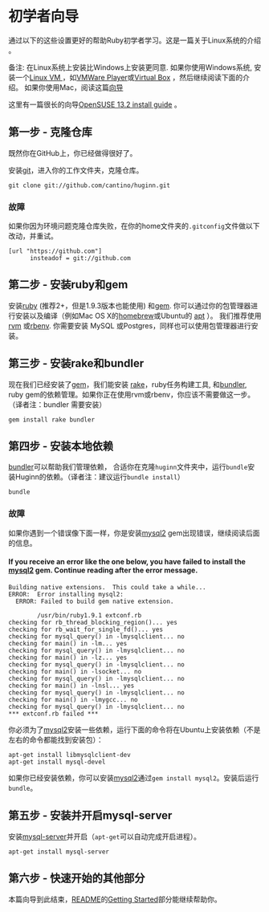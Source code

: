 # 初学者向导

 通过以下的这些设置更好的帮助Ruby初学者学习。这是一篇关于Linux系统的介绍 。

备注: 在Linux系统上安装比Windows上安装更同意. 如果你使用Windows系统, 安装一个[Linux VM ](http://www.osboxes.org/) ，如[VMWare Player](https://www.vmware.com/products/player)或[Virtual Box](https://www.virtualbox.org/) ，然后继续阅读下面的介绍。
如果你使用Mac，阅读这篇[向导](https://github.com/cantino/huginn/wiki/Novice-Setup-Guide-for-Mac)

这里有一篇很长的向导[OpenSUSE 13.2 install guide](https://github.com/cantino/huginn/wiki/OpenSUSE-13.2---From-distro-install-to-installed-Huginn) 。

## 第一步 - 克隆仓库
既然你在GitHub上，你已经做得很好了。

安装[git][git]，进入你的工作文件夹，克隆仓库。

[git]: http://git-scm.com/

```shell
git clone git://github.com/cantino/huginn.git
```

### 故障
如果你因为环境问题克隆仓库失败，在你的home文件夹的`.gitconfig`文件做以下改动，并重试。
```shell
[url "https://github.com"]
      insteadof = git://github.com
```

## 第二步 - 安装ruby和gem
安装[ruby][ruby] (推荐2+，但是1.9.3版本也能使用) 和[gem][gem]. 你可以通过你的包管理器进行安装以及编译（例如Mac OS X的[homebrew][homebrew]或Ubuntu的 [apt][apt] ）。 我们推荐使用 [rvm](http://rvm.io/) 或[rbenv](https://github.com/sstephenson/rbenv).  你需要安装 MySQL 或Postgres，同样也可以使用包管理器进行安装。

[ruby]: http://www.ruby-lang.org/en/
[gem]: http://rubygems.org/
[apt]: http://linux.die.net/man/8/apt-get
[homebrew]: http://brew.sh

## 第三步 - 安装rake和bundler
现在我们已经安装了[gem][gem]，我们能安装 [rake][rake]，ruby任务构建工具, 和[bundler][bundler], ruby gem的依赖管理。如果你正在使用rvm或rbenv，你应该不需要做这一步。（译者注：bundler 需要安装）

```shell
gem install rake bundler
```

[rake]: http://rake.rubyforge.org/
[bundler]: http://gembundler.com/

## 第四步 - 安装本地依赖
[bundler][bundler]可以帮助我们管理依赖， 合适你在克隆`huginn`文件夹中，运行`bundle`安装Huginn的依赖。（译者注：建议运行`bundle install`）

```shell
bundle
```

### 故障
如果你遇到一个错误像下面一样，你是安装[mysql2][mysql2] gem出现错误，继续阅读后面的信息。

#### If you receive an error like the one below, you have failed to install the [mysql2][mysql2] gem. Continue reading after the error message.
[mysql2]: https://github.com/brianmario/mysql

```
Building native extensions.  This could take a while...
ERROR:  Error installing mysql2:
  ERROR: Failed to build gem native extension.

        /usr/bin/ruby1.9.1 extconf.rb
checking for rb_thread_blocking_region()... yes
checking for rb_wait_for_single_fd()... yes
checking for mysql_query() in -lmysqlclient... no
checking for main() in -lm... yes
checking for mysql_query() in -lmysqlclient... no
checking for main() in -lz... yes
checking for mysql_query() in -lmysqlclient... no
checking for main() in -lsocket... no
checking for mysql_query() in -lmysqlclient... no
checking for main() in -lnsl... yes
checking for mysql_query() in -lmysqlclient... no
checking for main() in -lmygcc... no
checking for mysql_query() in -lmysqlclient... no
*** extconf.rb failed ***
```

你必须为了[mysql2][mysql2]安装一些依赖，运行下面的命令将在Ubuntu上安装依赖（不是左右的命令都能找到安装包）：

```shell
apt-get install libmysqlclient-dev
apt-get install mysql-devel
```

[mysql2-deps]: https://github.com/brianmario/mysql2#installing

如果你已经安装依赖，你可以安装[mysql2][mysql2]通过`gem install mysql2`。安装后运行`bundle`。

## 第五步 - 安装并开启mysql-server
安装[mysql-server][mysql-server]并开启（`apt-get`可以自动完成开启进程）。

[mysql-server]: https://launchpad.net/mysql-server

```shell
apt-get install mysql-server
```

## 第六步 - 快速开始的其他部分
本篇向导到此结束，[README][README]的[Getting Started][getting-started]部分能继续帮助你。

[getting-started]: https://github.com/cantino/huginn#getting-started
[README]: https://github.com/cantino/huginn#readme